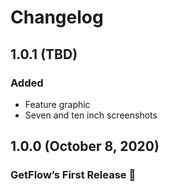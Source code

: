 # Changelog

## 1.0.1 (TBD)

### Added

- Feature graphic
- Seven and ten inch screenshots

## 1.0.0 (October 8, 2020)

### GetFlow’s First Release 🎉
